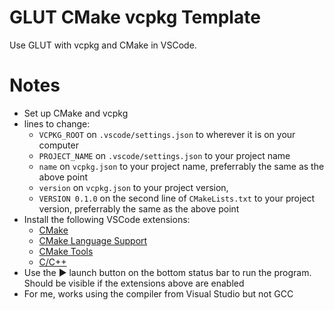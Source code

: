 # GLUT CMake vcpkg Template
Use GLUT with vcpkg and CMake in VSCode.

# Notes
- Set up CMake and vcpkg
- lines to change:
  - `VCPKG_ROOT` on `.vscode/settings.json` to wherever it is on your computer
  - `PROJECT_NAME` on `.vscode/settings.json` to your project name
  - `name` on `vcpkg.json` to your project name, preferrably the same as the above point
  - `version` on `vcpkg.json` to your project version,
  - `VERSION 0.1.0` on the second line of `CMakeLists.txt` to your project version, preferrably the same as the above point
- Install the following VSCode extensions:
  - [CMake](https://marketplace.visualstudio.com/items?itemName=twxs.cmake)
  - [CMake Language Support](https://marketplace.visualstudio.com/items?itemName=josetr.cmake-language-support-vscode)
  - [CMake Tools](https://marketplace.visualstudio.com/items?itemName=ms-vscode.cmake-tools)
  - [C/C++](https://marketplace.visualstudio.com/items?itemName=ms-vscode.cpptools)
- Use the ▶️ launch button on the bottom status bar to run the program. Should be visible if the extensions above are enabled
- For me, works using the compiler from Visual Studio but not GCC